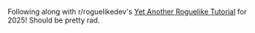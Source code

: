 Following along with r/roguelikedev's [Yet Another Roguelike Tutorial](https://rogueliketutorials.com/tutorials/tcod/v2/) for 2025! Should be pretty rad. 
